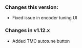 ### Changes this version:
- Fixed issue in encoder tuning UI

### Changes in v1.12.x
- Added TMC autotune button